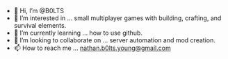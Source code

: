 - 👋 Hi, I’m @B0LTS
- 👀 I’m interested in ... small multiplayer games with building, crafting, and survival elements. 
- 🌱 I’m currently learning ... how to use github. 
- 💞️ I’m looking to collaborate on ... server automation and mod creation. 
- 📫 How to reach me ... nathan.b0lts.young@gmail.com

<!---
B0LTS/B0LTS is a ✨ special ✨ repository because its `README.md` (this file) appears on your GitHub profile.
You can click the Preview link to take a look at your changes.
--->
